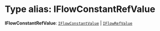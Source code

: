 # Type alias: IFlowConstantRefValue

**IFlowConstantRefValue**: [`IFlowConstantValue`](/auto-docs/form-materials/interfaces/IFlowConstantValue.md) | [`IFlowRefValue`](/auto-docs/form-materials/interfaces/IFlowRefValue.md)
